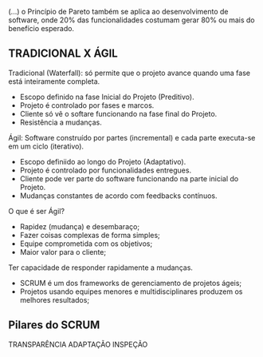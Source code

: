 (...) o Princípio de Pareto também se aplica ao desenvolvimento de software, onde 20% das funcionalidades costumam gerar 80% ou mais do benefício esperado.

## TRADICIONAL X ÁGIL
Tradicional (Waterfall): só permite que o projeto avance quando uma fase está inteiramente completa.
- Escopo definido na fase Inicial do Projeto (Preditivo).
- Projeto é controlado por fases e marcos.
- Cliente só vê o softare funcionando na fase final do Projeto.
- Resistência a mudanças.

Ágil: Software construído por partes (incremental) e cada parte executa-se em um ciclo (iterativo).
- Escopo definiido ao longo do Projeto (Adaptativo).
- Projeto é controlado por funcionalidades entregues.
- Cliente pode ver parte do software funcionando na parte inicial do Projeto.
- Mudanças constantes de acordo com feedbacks contínuos.


O que é ser Ágil?
- Rapidez (mudança) e desembaraço;
- Fazer coisas complexas de forma simples;
- Equipe comprometida com os objetivos;
- Maior valor para o cliente;

Ter capacidade de responder rapidamente a mudanças.

- SCRUM é um dos frameworks de gerenciamento de projetos ágeis;
- Projetos usando equipes menores e multidisciplinares produzem os melhores resultados;

## Pilares do SCRUM
TRANSPARÊNCIA
ADAPTAÇÃO
INSPEÇÃO



 